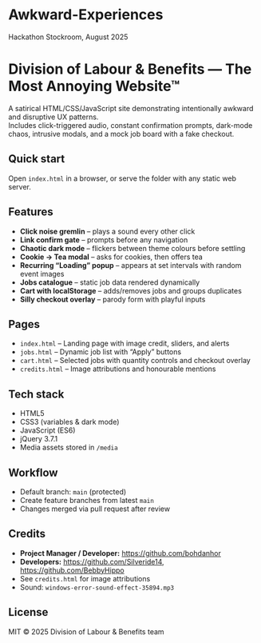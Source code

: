 # Awkward-Experiences
Hackathon Stockroom, August 2025

# Division of Labour & Benefits — The Most Annoying Website™

A satirical HTML/CSS/JavaScript site demonstrating intentionally awkward and disruptive UX patterns.  
Includes click-triggered audio, constant confirmation prompts, dark-mode chaos, intrusive modals, and a mock job board with a fake checkout.

## Quick start
Open `index.html` in a browser, or serve the folder with any static web server.

## Features
- **Click noise gremlin** – plays a sound every other click  
- **Link confirm gate** – prompts before any navigation  
- **Chaotic dark mode** – flickers between theme colours before settling  
- **Cookie → Tea modal** – asks for cookies, then offers tea  
- **Recurring “Loading” popup** – appears at set intervals with random event images  
- **Jobs catalogue** – static job data rendered dynamically  
- **Cart with localStorage** – adds/removes jobs and groups duplicates  
- **Silly checkout overlay** – parody form with playful inputs

## Pages
- `index.html` – Landing page with image credit, sliders, and alerts  
- `jobs.html` – Dynamic job list with “Apply” buttons  
- `cart.html` – Selected jobs with quantity controls and checkout overlay  
- `credits.html` – Image attributions and honourable mentions

## Tech stack
- HTML5  
- CSS3 (variables & dark mode)  
- JavaScript (ES6)  
- jQuery 3.7.1  
- Media assets stored in `/media`

## Workflow
- Default branch: `main` (protected)  
- Create feature branches from latest `main`  
- Changes merged via pull request after review

## Credits
- **Project Manager / Developer:** https://github.com/bohdanhor 
- **Developers:** https://github.com/Silveride14, https://github.com/BebbyHippo  
- See `credits.html` for image attributions  
- Sound: `windows-error-sound-effect-35894.mp3`

## License
MIT © 2025 Division of Labour & Benefits team